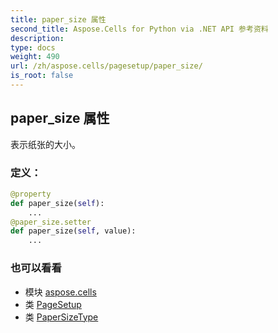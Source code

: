 ```yaml
---
title: paper_size 属性
second_title: Aspose.Cells for Python via .NET API 参考资料
description:
type: docs
weight: 490
url: /zh/aspose.cells/pagesetup/paper_size/
is_root: false
---
```

## paper_size 属性

表示纸张的大小。
### 定义：
```python
@property
def paper_size(self):
    ...
@paper_size.setter
def paper_size(self, value):
    ...
```

### 也可以看看
* 模块 [aspose.cells](../../)
* 类 [PageSetup](/cells/python-net/zh/aspose.cells/pagesetup)
* 类 [PaperSizeType](/cells/python-net/zh/aspose.cells/papersizetype)
